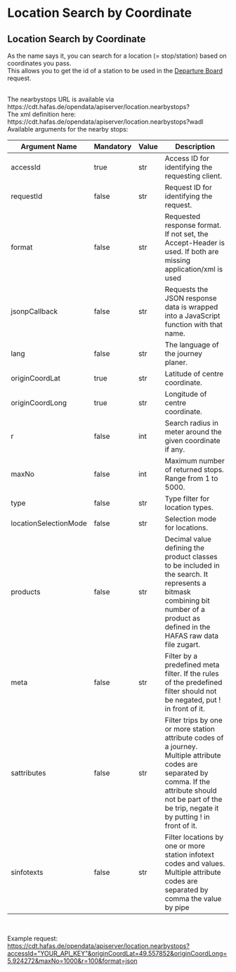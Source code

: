 # Location Search by Coordinate
## Location Search by Coordinate
As the name says it, you can search for a location (= stop/station) based on coordinates you pass.<br>
This allows you to get the id of a station to be used in the [Departure Board](Departure_Board.md) request.<br>

<br>
The nearbystops URL is available via https://cdt.hafas.de/opendata/apiserver/location.nearbystops?<br>
The xml definition here: https://cdt.hafas.de/opendata/apiserver/location.nearbystops?wadl
<br>
Available arguments for the nearby stops:<br>

| Argument Name | Mandatory | Value | Description                                         |
| ------------- | --------- | ----- | -----------                                         |
| accessId      | true      | str   | Access ID for identifying the requesting client.    |
| requestId     | false     | str   | Request ID for identifying the request.             |
| format        | false     | str   | Requested response format. If not set, the Accept-Header is used. If both are missing application/xml is used |
| jsonpCallback | false     | str   | Requests the JSON response data is wrapped into a JavaScript function with that name. |
| lang          | false     | str   | The language of the journey planer.                  |
| originCoordLat| true      | str   | Latitude of centre coordinate.                        |
| originCoordLong | true    | str   | Longitude of centre coordinate.                       |
| r             | false     | int   | Search radius in meter around the given coordinate if any. |
| maxNo         | false     | int   | Maximum number of returned stops. Range from 1 to 5000. |
| type          | false     | str   | Type filter for location types. |
| locationSelectionMode | false     | str   | Selection mode for locations. |
| products      | false     | str   | Decimal value defining the product classes to be included in the search. It represents a bitmask combining bit number of a product as defined in the HAFAS raw data file zugart. |
| meta          | false     | str   | Filter by a predefined meta filter. If the rules of the predefined filter should not be negated, put ! in front of it. |
| sattributes   | false     | str   | Filter trips by one or more station attribute codes of a journey. Multiple attribute codes are separated by comma. If the attribute should not be part of the be trip, negate it by putting ! in front of it. |
| sinfotexts    | false     | str   | Filter locations by one or more station infotext codes and values. Multiple attribute codes are separated by comma the value by pipe |
<br>

Example request:<br>
https://cdt.hafas.de/opendata/apiserver/location.nearbystops?accessId="YOUR_API_KEY"&originCoordLat=49.557852&originCoordLong=5.924272&maxNo=1000&r=100&format=json

<br><br>
